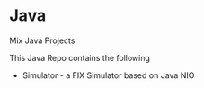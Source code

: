 # Java
Mix Java Projects

This Java Repo contains the following

- Simulator -  a FIX Simulator based on Java NIO
